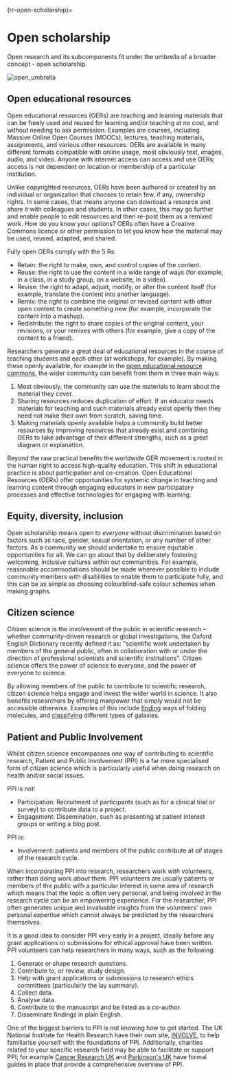 (rr-open-scholarship)=
# Open scholarship

Open research and its subcomponents fit under the umbrella of a broader concept - open scholarship.

![open_umbrella](../../figures/open_umbrella.png)

## Open educational resources

Open educational resources (OERs) are teaching and learning materials that can be freely used and reused for learning and/or teaching at no cost, and without needing to ask permission. Examples are courses, including Massive Online Open Courses (MOOCs), lectures, teaching materials, assignments, and various other resources. OERs are available in many different formats compatible with online usage, most obviously text, images, audio, and video. Anyone with internet access can access and use OERs; access is not dependent on location or membership of a particular institution.

Unlike copyrighted resources, OERs have been authored or created by an individual or organization that chooses to retain few, if any, ownership rights. In some cases, that means anyone can download a resource and share it with colleagues and students. In other cases, this may go further and enable people to edit resources and then re-post them as a remixed work. How do you know your options? OERs often have a Creative Commons licence or other permission to let you know how the material may be used, reused, adapted, and shared.

Fully open OERs comply with the 5 Rs:

- Retain: the right to make, own, and control copies of the content.
- Reuse: the right to use the content in a wide range of ways (for example, in a class, in a study group, on a website, in a video).
- Revise: the right to adapt, adjust, modify, or alter the content itself (for example, translate the content into another language).
- Remix: the right to combine the original or revised content with other open content to create something new (for example, incorporate the content into a mashup).
- Redistribute: the right to share copies of the original content, your revisions, or your remixes with others (for example, give a copy of the content to a friend).

Researchers generate a great deal of educational resources in the course of teaching students and each other (at workshops, for example).
By making these openly available, for example in the [open educational resource commons](https://www.oercommons.org/), the wider community can benefit from them in three main ways:

1. Most obviously, the community can use the materials to learn about the material they cover.
2. Sharing resources reduces duplication of effort.
If an educator needs materials for teaching and such materials already exist openly then they need not make their own from scratch, saving time.
3. Making materials openly available helps a community build better resources by improving resources that already exist and combining OERs to take advantage of their different strengths, such as a great diagram or explanation.

Beyond the raw practical benefits the worldwide OER movement is rooted in the human right to access high-quality education.
This shift in educational practice is about participation and co-creation.
Open Educational Resources (OERs) offer opportunities for systemic change in teaching and learning content through engaging educators in new participatory processes and effective technologies for engaging with learning.

## Equity, diversity, inclusion

Open scholarship means open to *everyone* without discrimination based on factors such as race, gender, sexual orientation, or any number of other factors.
As a community we should undertake to ensure equitable opportunities for all.
We can go about that by deliberately fostering welcoming, inclusive cultures within out communities.
For example, reasonable accommodations should be made wherever possible to include community members with disabilities to enable them to participate fully, and this can be as simple as choosing colourblind-safe colour schemes when making graphs.

## Citizen science

Citizen science is the involvement of the public in scientific research – whether community-driven research or global investigations, the Oxford English Dictionary recently defined it as: "scientific work undertaken by members of the general public, often in collaboration with or under the direction of professional scientists and scientific institutions".
Citizen science offers the power of science to everyone, and the power of everyone to science.

By allowing members of the public to contribute to scientific research, citizen science helps engage and invest the wider world in science.
It also benefits researchers by offering manpower that simply would not be accessible otherwise.
Examples of this include [finding](https://citizensciencegames.com/games/eterna/) ways of folding molecules, and [classifying](https://www.zooniverse.org/) different types of galaxies.

## Patient and Public Involvement
Whilst citizen science encompasses one way of contributing to scientific research, Patient and Public Involvement (PPI) is a far more specialised form of citizen science which is particularly useful when doing research on health and/or social issues.

PPI is *not*:
- Participation: Recruitment of participants (such as for a clinical trial or survey) to contribute data to a project.
- Engagement: Dissemination, such as presenting at patient interest groups or writing a blog post.

PPI *is*:
- Involvement: patients and members of the public contribute at *all* stages of the research cycle.

When incorporating PPI into research, researchers work *with* volunteers, rather than doing work *about* them.
PPI volunteers are usually patients or members of the public with a particular interest in some area of research which means that the topic is often very personal, and being involved in the research cycle can be an empowering experience.
For the researcher, PPI often generates unique and invaluable insights from the volunteers' own personal expertise which cannot always be predicted by the researchers themselves.

It is a good idea to consider PPI very early in a project, ideally before any grant applications or submissions for ethical approval have been written.
PPI volunteers can help researchers in many ways, such as the following:
1. Generate or shape research questions.
2. Contribute to, or review, study design.
3. Help with grant applications or submissions to research ethics committees (particularly the lay summary).
4. Collect data.
5. Analyse data.
6. Contribute to the manuscript and be listed as a co-author.
7. Disseminate findings in plain English.

One of the biggest barriers to PPI is not knowing how to get started.
The UK National Institute for Health Research have their own site, [INVOLVE](https://www.invo.org.uk/), to help familiarise yourself with the foundations of PPI.
Additionally, charities related to your specific research field may be able to facilitate or support PPI; for example [Cancer Research UK](https://www.cancerresearchuk.org/funding-for-researchers/patient-involvement-toolkit-for-researchers) and [Parkinson's UK](https://www.parkinsons.org.uk/research/patient-and-public-involvement-ppi) have formal guides in place that provide a comprehensive overview of PPI.
